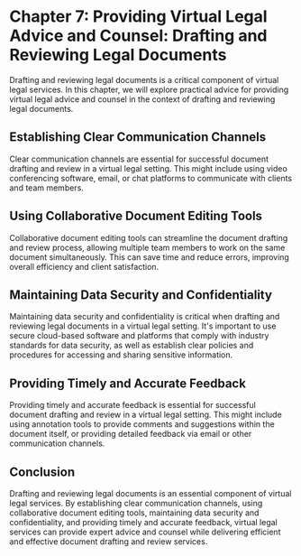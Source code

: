 Chapter 7: Providing Virtual Legal Advice and Counsel: Drafting and Reviewing Legal Documents
=============================================================================================

Drafting and reviewing legal documents is a critical component of virtual legal services. In this chapter, we will explore practical advice for providing virtual legal advice and counsel in the context of drafting and reviewing legal documents.

Establishing Clear Communication Channels
-----------------------------------------

Clear communication channels are essential for successful document drafting and review in a virtual legal setting. This might include using video conferencing software, email, or chat platforms to communicate with clients and team members.

Using Collaborative Document Editing Tools
------------------------------------------

Collaborative document editing tools can streamline the document drafting and review process, allowing multiple team members to work on the same document simultaneously. This can save time and reduce errors, improving overall efficiency and client satisfaction.

Maintaining Data Security and Confidentiality
---------------------------------------------

Maintaining data security and confidentiality is critical when drafting and reviewing legal documents in a virtual legal setting. It's important to use secure cloud-based software and platforms that comply with industry standards for data security, as well as establish clear policies and procedures for accessing and sharing sensitive information.

Providing Timely and Accurate Feedback
--------------------------------------

Providing timely and accurate feedback is essential for successful document drafting and review in a virtual legal setting. This might include using annotation tools to provide comments and suggestions within the document itself, or providing detailed feedback via email or other communication channels.

Conclusion
----------

Drafting and reviewing legal documents is an essential component of virtual legal services. By establishing clear communication channels, using collaborative document editing tools, maintaining data security and confidentiality, and providing timely and accurate feedback, virtual legal services can provide expert advice and counsel while delivering efficient and effective document drafting and review services.



